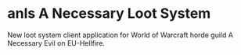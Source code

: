 # anls A Necessary Loot System
New loot system client application for World of Warcraft horde guild A Necessary Evil on EU-Hellfire.
